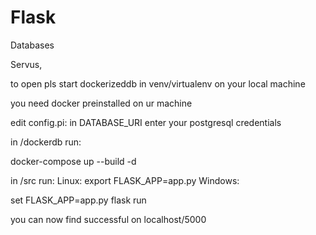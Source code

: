 # Flask
Databases


Servus,

to open pls start dockerizeddb in venv/virtualenv on your local machine

you need docker preinstalled on ur machine

edit config.pi: in DATABASE_URI enter your postgresql credentials

in /dockerdb run:

docker-compose up --build -d

in /src run:
Linux: export FLASK_APP=app.py
Windows: 

set FLASK_APP=app.py
flask run

you can now find successful on localhost/5000
